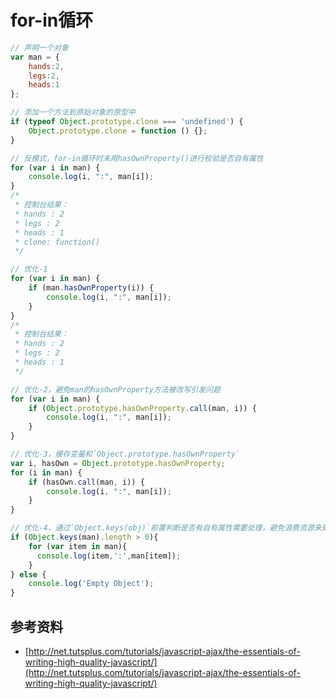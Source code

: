 # for-in循环

```javascript
// 声明一个对象
var man = {
	hands:2,
	legs:2,
	heads:1
};

// 添加一个方法到原始对象的原型中
if (typeof Object.prototype.clone === 'undefined') {
	Object.prototype.clone = function () {};
}

// 反模式，for-in循环时未用hasOwnProperty()进行校验是否自有属性
for (var i in man) {
	console.log(i, ":", man[i]);
}
/*
 * 控制台结果：
 * hands : 2
 * legs : 2
 * heads : 1
 * clone: function()
 */

// 优化-1
for (var i in man) {
	if (man.hasOwnProperty(i)) {
		console.log(i, ":", man[i]);
	}
}
/*
 * 控制台结果：
 * hands : 2
 * legs : 2
 * heads : 1
 */

// 优化-2，避免man的hasOwnProperty方法被改写引发问题
for (var i in man) {
	if (Object.prototype.hasOwnProperty.call(man, i)) {
		console.log(i, ":", man[i]);
	}
}

// 优化-3，缓存变量和`Object.prototype.hasOwnProperty`
var i, hasOwn = Object.prototype.hasOwnProperty;
for (i in man) {
	if (hasOwn.call(man, i)) {
		console.log(i, ":", man[i]);
	}
}

// 优化-4，通过`Object.keys(obj)`前置判断是否有自有属性需要处理，避免浪费资源来处理错误的大对象
if (Object.keys(man).length > 0){
	for (var item in man){
	  console.log(item,':',man[item]);
	}
} else { 
	console.log('Empty Object');
}
```

## 参考资料
- [http://net.tutsplus.com/tutorials/javascript-ajax/the-essentials-of-writing-high-quality-javascript/](http://net.tutsplus.com/tutorials/javascript-ajax/the-essentials-of-writing-high-quality-javascript/)